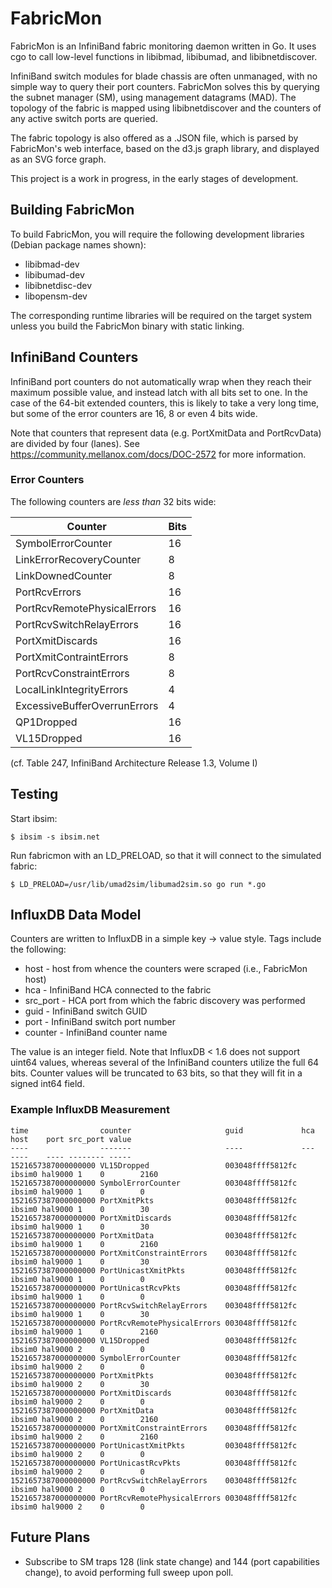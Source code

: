# FabricMon

FabricMon is an InfiniBand fabric monitoring daemon written in Go. It uses cgo
to call low-level functions in libibmad, libibumad, and libibnetdiscover.

InfiniBand switch modules for blade chassis are often unmanaged, with no simple
way to query their port counters. FabricMon solves this by querying the subnet
manager (SM), using management datagrams (MAD). The topology of the fabric is
mapped using libibnetdiscover and the counters of any active switch ports
are queried.

The fabric topology is also offered as a .JSON file, which is parsed by
FabricMon's web interface, based on the d3.js graph library, and displayed as
an SVG force graph.

This project is a work in progress, in the early stages of development.

## Building FabricMon

To build FabricMon, you will require the following development libraries
(Debian package names shown):

* libibmad-dev
* libibumad-dev
* libibnetdisc-dev
* libopensm-dev

The corresponding runtime libraries will be required on the target system
unless you build the FabricMon binary with static linking.

## InfiniBand Counters

InfiniBand port counters do not automatically wrap when they reach their
maximum possible value, and instead latch with all bits set to one. In the case
of the 64-bit extended counters, this is likely to take a very long time, but
some of the error counters are 16, 8 or even 4 bits wide.

Note that counters that represent data (e.g. PortXmitData and PortRcvData) are
divided by four (lanes). See https://community.mellanox.com/docs/DOC-2572 for
more information.

### Error Counters

The following counters are *less than* 32 bits wide:

| Counter                      | Bits |
| ---------------------------- | ---- |
| SymbolErrorCounter           | 16   |
| LinkErrorRecoveryCounter     | 8    |
| LinkDownedCounter            | 8    |
| PortRcvErrors                | 16   |
| PortRcvRemotePhysicalErrors  | 16   |
| PortRcvSwitchRelayErrors     | 16   |
| PortXmitDiscards             | 16   |
| PortXmitContraintErrors      | 8    |
| PortRcvConstraintErrors      | 8    |
| LocalLinkIntegrityErrors     | 4    |
| ExcessiveBufferOverrunErrors | 4    |
| QP1Dropped                   | 16   |
| VL15Dropped                  | 16   |

(cf. Table 247, InfiniBand Architecture Release 1.3, Volume I)

## Testing

Start ibsim:

```
$ ibsim -s ibsim.net
```

Run fabricmon with an LD_PRELOAD, so that it will connect to the simulated
fabric:

```
$ LD_PRELOAD=/usr/lib/umad2sim/libumad2sim.so go run *.go
```

## InfluxDB Data Model

Counters are written to InfluxDB in a simple key -> value style. Tags include the following:

 * host - host from whence the counters were scraped (i.e., FabricMon host)
 * hca - InfiniBand HCA connected to the fabric
 * src_port - HCA port from which the fabric discovery was performed
 * guid - InfiniBand switch GUID
 * port - InfiniBand switch port number
 * counter - InfiniBand counter name

The value is an integer field. Note that InfluxDB < 1.6 does not support uint64 values, whereas
several of the InfiniBand counters utilize the full 64 bits. Counter values will be truncated to
63 bits, so that they will fit in a signed int64 field.

### Example InfluxDB Measurement

```
time                counter                     guid             hca    host    port src_port value
----                -------                     ----             ---    ----    ---- -------- -----
1521657387000000000 VL15Dropped                 003048ffff5812fc ibsim0 hal9000 1    0        2160
1521657387000000000 SymbolErrorCounter          003048ffff5812fc ibsim0 hal9000 1    0        0
1521657387000000000 PortXmitPkts                003048ffff5812fc ibsim0 hal9000 1    0        30
1521657387000000000 PortXmitDiscards            003048ffff5812fc ibsim0 hal9000 1    0        30
1521657387000000000 PortXmitData                003048ffff5812fc ibsim0 hal9000 1    0        2160
1521657387000000000 PortXmitConstraintErrors    003048ffff5812fc ibsim0 hal9000 1    0        30
1521657387000000000 PortUnicastXmitPkts         003048ffff5812fc ibsim0 hal9000 1    0        0
1521657387000000000 PortUnicastRcvPkts          003048ffff5812fc ibsim0 hal9000 1    0        0
1521657387000000000 PortRcvSwitchRelayErrors    003048ffff5812fc ibsim0 hal9000 1    0        30
1521657387000000000 PortRcvRemotePhysicalErrors 003048ffff5812fc ibsim0 hal9000 1    0        2160
1521657387000000000 VL15Dropped                 003048ffff5812fc ibsim0 hal9000 2    0        0
1521657387000000000 SymbolErrorCounter          003048ffff5812fc ibsim0 hal9000 2    0        0
1521657387000000000 PortXmitPkts                003048ffff5812fc ibsim0 hal9000 2    0        30
1521657387000000000 PortXmitDiscards            003048ffff5812fc ibsim0 hal9000 2    0        0
1521657387000000000 PortXmitData                003048ffff5812fc ibsim0 hal9000 2    0        2160
1521657387000000000 PortXmitConstraintErrors    003048ffff5812fc ibsim0 hal9000 2    0        2160
1521657387000000000 PortUnicastXmitPkts         003048ffff5812fc ibsim0 hal9000 2    0        0
1521657387000000000 PortUnicastRcvPkts          003048ffff5812fc ibsim0 hal9000 2    0        0
1521657387000000000 PortRcvSwitchRelayErrors    003048ffff5812fc ibsim0 hal9000 2    0        0
1521657387000000000 PortRcvRemotePhysicalErrors 003048ffff5812fc ibsim0 hal9000 2    0        0
```

## Future Plans

* Subscribe to SM traps 128 (link state change) and 144 (port capabilities
  change), to avoid performing full sweep upon poll.
